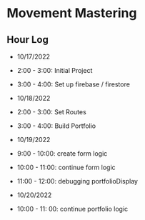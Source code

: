 # Movement Mastering

## Hour Log

- 10/17/2022
- 2:00 - 3:00: Initial Project
- 3:00 - 4:00: Set up firebase / firestore

- 10/18/2022
- 2:00 - 3:00: Set Routes
- 3:00 - 4:00: Build Portfolio

- 10/19/2022
- 9:00 - 10:00: create form logic
- 10:00 - 11:00: continue form logic
- 11:00 - 12:00: debugging portfolioDisplay

- 10/20/2022
- 10:00 - 11: 00: continue portfolio logic
